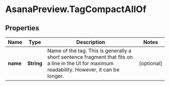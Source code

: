 # AsanaPreview.TagCompactAllOf

## Properties

Name | Type | Description | Notes
------------ | ------------- | ------------- | -------------
**name** | **String** | Name of the tag. This is generally a short sentence fragment that fits on a line in the UI for maximum readability. However, it can be longer. | [optional] 


